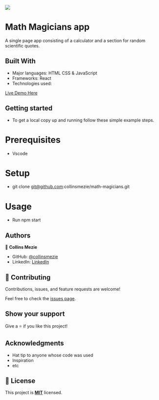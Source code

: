 ![](https://img.shields.io/badge/Microverse-blueviolet)


# Math Magicians app

A single page app consisting of a calculator and a section for random scientific quotes.

## Built With

- Major languages: HTML CSS & JavaScript
- Frameworks: React
- Technologies used: 

[Live Demo Here](https://maths-magics.netlify.app/)

## Getting started
- To get a local copy up and running follow these simple example steps.

# Prerequisites
- Vscode

# Setup
- git clone git@github.com:collinsmezie/math-magicians.git

# Usage
- Run npm start

## Authors

👤 **Collins Mezie**

- GitHub: [@collinsmezie](https://github.com/collinsmezie)
- LinkedIn: [LinkedIn](https://linkedin.com/in/collinsmezie)

## 🤝 Contributing

Contributions, issues, and feature requests are welcome!

Feel free to check the [issues page](../../issues/).

## Show your support

Give a ⭐️ if you like this project!

## Acknowledgments

- Hat tip to anyone whose code was used
- Inspiration
- etc

## 📝 License

This project is **[MIT](./LICENSE.md)** licensed. 